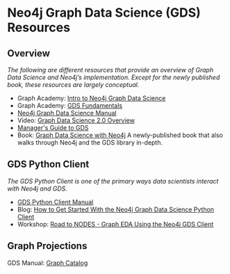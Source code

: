 # Neo4j Graph Data Science (GDS) Resources

## Overview
*The following are different resources that provide an overview of Graph Data Science and Neo4j’s implementation. Except for the newly published book, these resources are largely conceptual.* 
* Graph Academy: [Intro to Neo4j Graph Data Science](https://graphacademy.neo4j.com/courses/gds-product-introduction/)
* Graph Academy: [GDS Fundamentals](https://graphacademy.neo4j.com/courses/graph-data-science-fundamentals/)
* [Neo4j Graph Data Science Manual](https://neo4j.com/docs/graph-data-science/current/introduction/)
* Video: [Graph Data Science 2.0 Overview](https://www.youtube.com/live/spmLJ3AHMPY?feature=share)
* [Manager's Guide to GDS](https://go.neo4j.com/rs/710-RRC-335/images/Neo4j-Improve-Predictive-Analytics-Managers-Guide.pdf)
* Book: [Graph Data Science with Neo4j](https://www.packtpub.com/product/graph-data-science-with-neo4j/9781804612743?_ga=2.241932810.927399793.1677686012-1354588147.1677686012) A newly-published book that also walks through Neo4j and the GDS library in-depth. 

## GDS Python Client
*The GDS Python Client is one of the primary ways data scientists interact with Neo4j and GDS.*
* [GDS Python Client Manual](https://neo4j.com/docs/graph-data-science-client/current/)
* Blog: [How to Get Started With the Neo4j Graph Data Science Python Client](https://neo4j.com/developer-blog/get-started-with-neo4j-gds-python-client/)
* Workshop: [Road to NODES - Graph EDA Using the Neo4j GDS Client](https://www.youtube.com/live/oG9InPntehQ?feature=share)

## Graph Projections
GDS Manual: [Graph Catalog](https://neo4j.com/docs/graph-data-science/current/management-ops/graph-catalog-ops/)

